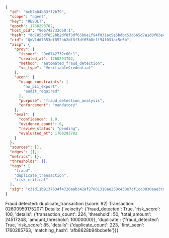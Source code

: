 ```json
{
  "id": "bcb7b84b83ff2b79",
  "scope": "agent",
  "key": "RESULT",
  "epoch": 1760293702,
  "host_pid": "9e6742732c60:1",
  "hash": "dd7853df852bb2df8f3df65b8e1f94f031ac5e5bdbc53d665d7a1d8f03e42c3f",
  "cid": "QmV1dd7853df852bb2df8f3df65b8e1f94f031ac5e5b",
  "aicp": {
    "prov": {
      "issuer": "9e6742732c60:1",
      "created_at": 1760293702,
      "method": "automated_fraud_detection",
      "vc_type": "VerifiableCredential"
    },
    "ucon": {
      "usage_constraints": [
        "no_pii_export",
        "audit_required"
      ],
      "purpose": "fraud_detection_analysis",
      "enforcement": "mandatory"
    },
    "eval": {
      "confidence": 1.0,
      "evidence_count": 0,
      "review_status": "pending",
      "evaluated_at": 1760293702
    }
  },
  "sources": [],
  "edges": [],
  "metrics": {},
  "thresholds": {},
  "tags": [
    "fraud",
    "duplicate_transaction",
    "risk_critical"
  ],
  "sig": "c31d11b9137634f4720aab342af27081318ae258c438e7cf1cc0830aae3cda89"
}
```

Fraud detected: duplicate_transaction (score: 92)
Transaction: 026009591752071
Details: {'velocity': {'fraud_detected': True, 'risk_score': 100, 'details': {'transaction_count': 224, 'threshold': 50, 'total_amount': 24517248, 'amount_threshold': 10000000}}, 'duplicate': {'fraud_detected': True, 'risk_score': 85, 'details': {'duplicate_count': 223, 'first_seen': 1760285763, 'matching_hash': 'afb8628b94bcbefe'}}}